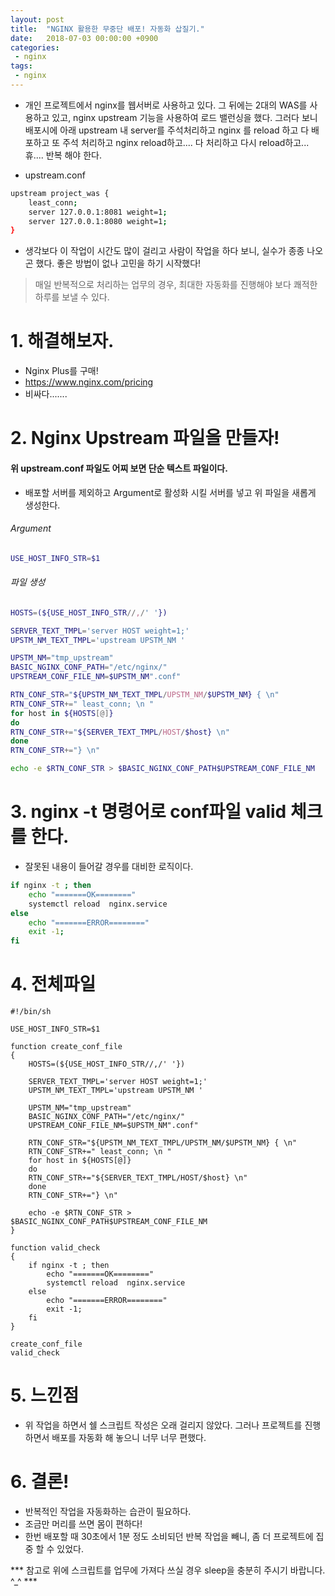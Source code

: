 ```yaml
---
layout: post
title:  "NGINX 활용한 무중단 배포! 자동화 삽질기."
date:   2018-07-03 00:00:00 +0900
categories:
 - nginx
tags: 
 - nginx
---
```


- 개인 프로젝트에서 nginx를 웹서버로 사용하고 있다. 그 뒤에는 2대의 WAS를 사용하고 있고, nginx upstream 기능을 사용하여 로드 밸런싱을 했다. 그러다 보니 배포시에 아래 upstream 내 server를 주석처리하고 nginx 를 reload 하고 다 배포하고 또 주석 처리하고 nginx reload하고.... 다 처리하고 다시 reload하고... 휴.... 반복 해야 한다. 

- upstream.conf

```sh
upstream project_was {
    least_conn;
    server 127.0.0.1:8081 weight=1;
    server 127.0.0.1:8080 weight=1;
}
```

- 생각보다 이 작업이 시간도 많이 걸리고 사람이 작업을 하다 보니, 실수가 종종 나오곤 했다. 좋은 방법이 없나 고민을 하기 시작했다!

> 매일 반복적으로 처리하는 업무의 경우, 최대한 자동화를 진행해야 보다 쾌적한 하루를 보낼 수 있다.

# 1. 해결해보자.
 - Nginx Plus를 구매!
 - https://www.nginx.com/pricing
 - 비싸다.......

# 2. Nginx Upstream 파일을 만들자!

#### 위 upstream.conf 파일도 어찌 보면 단순 텍스트 파일이다.
- 배포할 서버를 제외하고 Argument로 활성화 시킬 서버를 넣고 위 파일을 새롭게 생성한다.

###### Argument
```sh
USE_HOST_INFO_STR=$1
```

###### 파일 생성
```sh
HOSTS=(${USE_HOST_INFO_STR//,/' '})

SERVER_TEXT_TMPL='server HOST weight=1;'
UPSTM_NM_TEXT_TMPL='upstream UPSTM_NM '

UPSTM_NM="tmp_upstream"
BASIC_NGINX_CONF_PATH="/etc/nginx/"
UPSTREAM_CONF_FILE_NM=$UPSTM_NM".conf"

RTN_CONF_STR="${UPSTM_NM_TEXT_TMPL/UPSTM_NM/$UPSTM_NM} { \n"
RTN_CONF_STR+=" least_conn; \n "
for host in ${HOSTS[@]}
do
RTN_CONF_STR+="${SERVER_TEXT_TMPL/HOST/$host} \n"
done
RTN_CONF_STR+="} \n"

echo -e $RTN_CONF_STR > $BASIC_NGINX_CONF_PATH$UPSTREAM_CONF_FILE_NM
```

# 3. nginx -t 명령어로 conf파일 valid 체크를 한다.
- 잘못된 내용이 들어갈 경우를 대비한 로직이다.

```sh
if nginx -t ; then
    echo "=======OK========"
    systemctl reload  nginx.service
else
    echo "=======ERROR========"
    exit -1;
fi
```

# 4. 전체파일

```
#!/bin/sh

USE_HOST_INFO_STR=$1

function create_conf_file
{
    HOSTS=(${USE_HOST_INFO_STR//,/' '})

    SERVER_TEXT_TMPL='server HOST weight=1;'
    UPSTM_NM_TEXT_TMPL='upstream UPSTM_NM '

    UPSTM_NM="tmp_upstream"
    BASIC_NGINX_CONF_PATH="/etc/nginx/"
    UPSTREAM_CONF_FILE_NM=$UPSTM_NM".conf"

    RTN_CONF_STR="${UPSTM_NM_TEXT_TMPL/UPSTM_NM/$UPSTM_NM} { \n"
    RTN_CONF_STR+=" least_conn; \n "
    for host in ${HOSTS[@]}
    do
    RTN_CONF_STR+="${SERVER_TEXT_TMPL/HOST/$host} \n"
    done
    RTN_CONF_STR+="} \n"

    echo -e $RTN_CONF_STR > $BASIC_NGINX_CONF_PATH$UPSTREAM_CONF_FILE_NM
}

function valid_check
{
    if nginx -t ; then
        echo "=======OK========"
        systemctl reload  nginx.service
    else
        echo "=======ERROR========"
        exit -1;
    fi
}

create_conf_file
valid_check
```


# 5. 느낀점
- 위 작업을 하면서 쉘 스크립트 작성은 오래 걸리지 않았다. 그러나 프로젝트를 진행하면서 배포를 자동화 해 놓으니 너무 너무 편했다. 

# 6. 결론!
- 반복적인 작업을 자동화하는 습관이 필요하다.
- 조금만 머리를 쓰면 몸이 편하다!
- 한번 배포할 때 30초에서 1분 정도 소비되던 반복 작업을 빼니, 좀 더 프로젝트에 집중 할 수 있었다.


*** 참고로 위에 스크립트를 업무에 가져다 쓰실 경우 sleep을 충분히 주시기 바랍니다. ^_^ ***